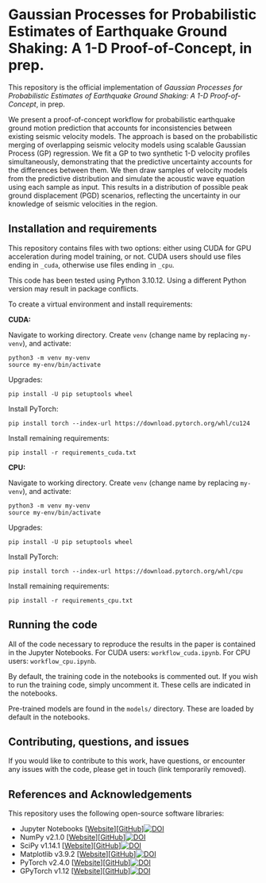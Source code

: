 # Gaussian Processes for Probabilistic Estimates of Earthquake Ground Shaking: A 1-D Proof-of-Concept, in prep.

This repository is the official implementation of _Gaussian Processes for Probabilistic Estimates of Earthquake Ground Shaking: A 1-D Proof-of-Concept_, in prep.

We present a proof-of-concept workflow for probabilistic earthquake ground motion prediction that accounts for inconsistencies between existing seismic velocity models. The approach is based on the probabilistic merging of overlapping seismic velocity models using scalable Gaussian Process (GP) regression. We fit a GP to two synthetic 1-D velocity profiles simultaneously, demonstrating that the predictive uncertainty accounts for the differences between them. We then draw samples of velocity models from the predictive distribution and simulate the acoustic wave equation using each sample as input. This results in a distribution of possible peak ground displacement (PGD) scenarios, reflecting the uncertainty in our knowledge of seismic velocities in the region.

## Installation and requirements

This repository contains files with two options: either using CUDA for GPU acceleration during model training, or not. CUDA users should use files ending in `_cuda`, otherwise use files ending in `_cpu`.

This code has been tested using Python 3.10.12. Using a different Python version may result in package conflicts.

To create a virtual environment and install requirements:

**CUDA:**

Navigate to working directory. Create ```venv``` (change name by replacing ```my-venv```), and activate:
```shell
python3 -m venv my-venv
source my-env/bin/activate
```

Upgrades:
```shell
pip install -U pip setuptools wheel
```

Install PyTorch:
```shell
pip install torch --index-url https://download.pytorch.org/whl/cu124
```

Install remaining requirements:
```shell
pip install -r requirements_cuda.txt
```

**CPU:**

Navigate to working directory. Create ```venv``` (change name by replacing ```my-venv```), and activate:
```shell
python3 -m venv my-venv
source my-env/bin/activate
```

Upgrades:
```shell
pip install -U pip setuptools wheel
```

Install PyTorch:
```shell
pip install torch --index-url https://download.pytorch.org/whl/cpu
```

Install remaining requirements:
```shell
pip install -r requirements_cpu.txt
```

## Running the code

All of the code necessary to reproduce the results in the paper is contained in the Jupyter Notebooks. For CUDA users: `workflow_cuda.ipynb`. For CPU users: `workflow_cpu.ipynb`.

By default, the training code in the notebooks is commented out. If you wish to run the training code, simply uncomment it. These cells are indicated in the notebooks.

Pre-trained models are found in the `models/` directory. These are loaded by default in the notebooks.

## Contributing, questions, and issues

If you would like to contribute to this work, have questions, or encounter any issues with the code, please get in touch (link temporarily removed).

## References and Acknowledgements

This repository uses the following open-source software libraries:

- Jupyter Notebooks [[Website](https://jupyter.org/)][[GitHub](https://github.com/jupyter/notebook)][![DOI](https://zenodo.org/badge/DOI/10.3233/978-1-61499-649-1-87.svg)](https://doi.org/10.3233/978-1-61499-649-1-87)
- NumPy v2.1.0 [[Website](https://numpy.org/)][[GitHub](https://github.com/numpy/numpy)][![DOI](https://zenodo.org/badge/DOI/10.1038/s41586-020-2649-2.svg)](https://doi.org/10.1038/s41586-020-2649-2)
- SciPy v1.14.1 [[Website](https://scipy.org/)][[GitHub](https://github.com/scipy/scipy)][![DOI](https://zenodo.org/badge/DOI/10.1038/s41592-019-0686-2.svg)](https://doi.org/10.1038/s41592-019-0686-2)
- Matplotlib v3.9.2 [[Website](https://matplotlib.org/)][[GitHub](https://github.com/matplotlib/matplotlib)][![DOI](https://zenodo.org/badge/DOI/10.1109/MCSE.2007.55.svg)](https://doi.org/10.1109/MCSE.2007.55)
- PyTorch v2.4.0 [[Website](https://pytorch.org/)][[GitHub](https://github.com/pytorch/pytorch)][![DOI](https://zenodo.org/badge/DOI/10.48550/arXiv.1912.01703.svg)](https://doi.org/10.48550/arXiv.1912.01703)
- GPyTorch v1.12 [[Website](https://gpytorch.ai/)][[GitHub](https://github.com/cornellius-gp/gpytorch)][![DOI](https://zenodo.org/badge/DOI/10.48550/arXiv.1809.11165.svg)](https://doi.org/10.48550/arXiv.1809.11165)
